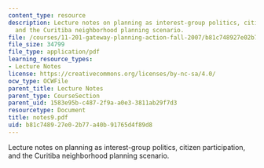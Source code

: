 ```yaml
---
content_type: resource
description: Lecture notes on planning as interest-group politics, citizen participation,
  and the Curitiba neighborhood planning scenario.
file: /courses/11-201-gateway-planning-action-fall-2007/b81c748927e02b77a40b91765d4f89d8_notes9.pdf
file_size: 34799
file_type: application/pdf
learning_resource_types:
- Lecture Notes
license: https://creativecommons.org/licenses/by-nc-sa/4.0/
ocw_type: OCWFile
parent_title: Lecture Notes
parent_type: CourseSection
parent_uid: 1583e95b-c487-2f9a-a0e3-3811ab29f7d3
resourcetype: Document
title: notes9.pdf
uid: b81c7489-27e0-2b77-a40b-91765d4f89d8
---
```

Lecture notes on planning as interest-group politics, citizen participation, and the Curitiba neighborhood planning scenario.